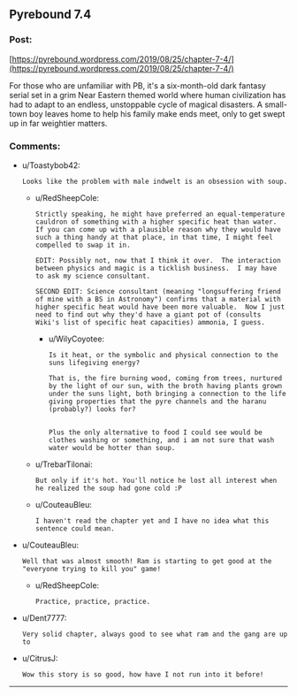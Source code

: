 ## Pyrebound 7.4

### Post:

[https://pyrebound.wordpress.com/2019/08/25/chapter-7-4/](https://pyrebound.wordpress.com/2019/08/25/chapter-7-4/)

For those who are unfamiliar with PB, it's a six-month-old dark fantasy serial set in a grim Near Eastern themed world where human civilization has had to adapt to an endless, unstoppable cycle of magical disasters.  A small-town boy leaves home to help his family make ends meet, only to get swept up in far weightier matters.

### Comments:

- u/Toastybob42:
  ```
  Looks like the problem with male indwelt is an obsession with soup.
  ```

  - u/RedSheepCole:
    ```
    Strictly speaking, he might have preferred an equal-temperature cauldron of something with a higher specific heat than water.  If you can come up with a plausible reason why they would have such a thing handy at that place, in that time, I might feel compelled to swap it in.

    EDIT: Possibly not, now that I think it over.  The interaction between physics and magic is a ticklish business.  I may have to ask my science consultant.

    SECOND EDIT: Science consultant (meaning "longsuffering friend of mine with a BS in Astronomy") confirms that a material with higher specific heat would have been more valuable.  Now I just need to find out why they'd have a giant pot of (consults Wiki's list of specific heat capacities) ammonia, I guess.
    ```

    - u/WilyCoyotee:
      ```
      Is it heat, or the symbolic and physical connection to the suns lifegiving energy? 

      That is, the fire burning wood, coming from trees, nurtured by the light of our sun, with the broth having plants grown under the suns light, both bringing a connection to the life giving properties that the pyre channels and the haranu (probably?) looks for?


      Plus the only alternative to food I could see would be clothes washing or something, and i am not sure that wash water would be hotter than soup.
      ```

  - u/TrebarTilonai:
    ```
    But only if it's hot. You'll notice he lost all interest when he realized the soup had gone cold :P
    ```

  - u/CouteauBleu:
    ```
    I haven't read the chapter yet and I have no idea what this sentence could mean.
    ```

- u/CouteauBleu:
  ```
  Well that was almost smooth! Ram is starting to get good at the "everyone trying to kill you" game!
  ```

  - u/RedSheepCole:
    ```
    Practice, practice, practice.
    ```

- u/Dent7777:
  ```
  Very solid chapter, always good to see what ram and the gang are up to
  ```

- u/CitrusJ:
  ```
  Wow this story is so good, how have I not run into it before!
  ```

---

